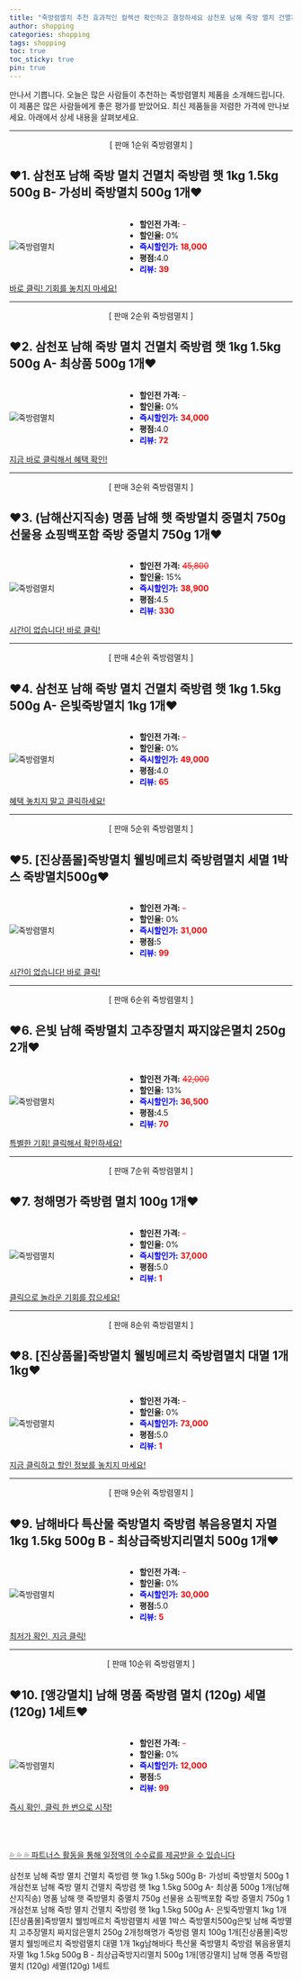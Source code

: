 ```yaml
---
title: "죽방렴멸치 추천 효과적인 컬렉션 확인하고 결정하세요 삼천포 남해 죽방 멸치 건멸치"
author: shopping
categories: shopping
tags: shopping
toc: true
toc_sticky: true
pin: true
---
```

만나서 기쁩니다. 오늘은 많은 사람들이 추천하는 죽방렴멸치 제품을 소개해드립니다. 이 제품은 많은 사람들에게 좋은 평가를 받았어요. 최신 제품들을 저렴한 가격에 만나보세요. 아래에서 상세 내용을 살펴보세요.

---
<p class="toplist" style="margin: 0 auto; display: block; width: fit-content;">[ 판매 1순위 죽방렴멸치 ]</p>

<h2><strong>❤️1. 삼천포 남해 죽방 멸치 건멸치 죽방렴 햇 1kg 1.5kg 500g B- 가성비 죽방멸치 500g 1개❤️</strong></h2>

<div style="display: flex; align-items: center;">
    <div style="flex: 0.4;">
        <img src="https://thumbnail9.coupangcdn.com/thumbnails/remote/230x230ex/image/vendor_inventory/2cc6/46d0b4b5a5de1d5201aeede2d2c9c1b4c7d3bf404968ad2998132e096968.png" alt="죽방렴멸치" style="max-width: 100%;">
    </div>
    <div style="flex: 0.6; margin-left: 10px;">
        <ul>
            <li><strong>할인전 가격:</strong> <del style="color: red;">-</del></li>
            <li><strong>할인율:</strong> 0%</li>
            <li><span style='color:blue'><strong>즉시할인가:</strong></span> <span style='color:red'><strong>18,000</strong></span></li>
            <li><strong>평점:</strong>4.0</li>
            <li><span style='color:blue'><strong>리뷰:</strong></span> <span style='color:red'><strong>39</strong></span></li>
        </ul>
    </div>
</div>
<div class="center">
    <a href="https://selin100587001.github.io?lptag=AF9450613&subid=githubio&pageKey=8180946489&traceid=V0-153&itemId=19346786322&vendorItemId=72739026649" class="myButton">
        바로 클릭! 기회를 놓치지 마세요!
    </a>
</div>


---
<p class="toplist" style="margin: 0 auto; display: block; width: fit-content;">[ 판매 2순위 죽방렴멸치 ]</p>

<h2><strong>❤️2. 삼천포 남해 죽방 멸치 건멸치 죽방렴 햇 1kg 1.5kg 500g A- 최상품 500g 1개❤️</strong></h2>

<div style="display: flex; align-items: center;">
    <div style="flex: 0.4;">
        <img src="https://thumbnail9.coupangcdn.com/thumbnails/remote/230x230ex/image/vendor_inventory/2cc6/46d0b4b5a5de1d5201aeede2d2c9c1b4c7d3bf404968ad2998132e096968.png" alt="죽방렴멸치" style="max-width: 100%;">
    </div>
    <div style="flex: 0.6; margin-left: 10px;">
        <ul>
            <li><strong>할인전 가격:</strong> <del style="color: red;">-</del></li>
            <li><strong>할인율:</strong> 0%</li>
            <li><span style='color:blue'><strong>즉시할인가:</strong></span> <span style='color:red'><strong>34,000</strong></span></li>
            <li><strong>평점:</strong>4.0</li>
            <li><span style='color:blue'><strong>리뷰:</strong></span> <span style='color:red'><strong>72</strong></span></li>
        </ul>
    </div>
</div>
<div class="center">
    <a href="https://selin100587001.github.io?lptag=AF9450613&subid=githubio&pageKey=4516377134&traceid=V0-153&itemId=5439168893&vendorItemId=72739026611" class="myButton">
        지금 바로 클릭해서 혜택 확인!
    </a>
</div>


---
<p class="toplist" style="margin: 0 auto; display: block; width: fit-content;">[ 판매 3순위 죽방렴멸치 ]</p>

<h2><strong>❤️3. (남해산지직송) 명품 남해 햇 죽방멸치 중멸치 750g 선물용 쇼핑백포함 죽방 중멸치 750g 1개❤️</strong></h2>

<div style="display: flex; align-items: center;">
    <div style="flex: 0.4;">
        <img src="https://thumbnail9.coupangcdn.com/thumbnails/remote/230x230ex/image/vendor_inventory/1b9b/15bb84a1ba287204bf7edc95501076f710d3ac88146a56dd228aca5f5da8.jpg" alt="죽방렴멸치" style="max-width: 100%;">
    </div>
    <div style="flex: 0.6; margin-left: 10px;">
        <ul>
            <li><strong>할인전 가격:</strong> <del style="color: red;">45,800</del></li>
            <li><strong>할인율:</strong> 15%</li>
            <li><span style='color:blue'><strong>즉시할인가:</strong></span> <span style='color:red'><strong>38,900</strong></span></li>
            <li><strong>평점:</strong>4.5</li>
            <li><span style='color:blue'><strong>리뷰:</strong></span> <span style='color:red'><strong>330</strong></span></li>
        </ul>
    </div>
</div>
<div class="center">
    <a href="https://selin100587001.github.io?lptag=AF9450613&subid=githubio&pageKey=7123891337&traceid=V0-153&itemId=17843723244&vendorItemId=73479905509" class="myButton">
        시간이 없습니다! 바로 클릭!
    </a>
</div>


---
<p class="toplist" style="margin: 0 auto; display: block; width: fit-content;">[ 판매 4순위 죽방렴멸치 ]</p>

<h2><strong>❤️4. 삼천포 남해 죽방 멸치 건멸치 죽방렴 햇 1kg 1.5kg 500g A- 은빛죽방멸치 1kg 1개❤️</strong></h2>

<div style="display: flex; align-items: center;">
    <div style="flex: 0.4;">
        <img src="https://thumbnail9.coupangcdn.com/thumbnails/remote/230x230ex/image/vendor_inventory/2cc6/46d0b4b5a5de1d5201aeede2d2c9c1b4c7d3bf404968ad2998132e096968.png" alt="죽방렴멸치" style="max-width: 100%;">
    </div>
    <div style="flex: 0.6; margin-left: 10px;">
        <ul>
            <li><strong>할인전 가격:</strong> <del style="color: red;">-</del></li>
            <li><strong>할인율:</strong> 0%</li>
            <li><span style='color:blue'><strong>즉시할인가:</strong></span> <span style='color:red'><strong>49,000</strong></span></li>
            <li><strong>평점:</strong>4.0</li>
            <li><span style='color:blue'><strong>리뷰:</strong></span> <span style='color:red'><strong>65</strong></span></li>
        </ul>
    </div>
</div>
<div class="center">
    <a href="https://selin100587001.github.io?lptag=AF9450613&subid=githubio&pageKey=7440545002&traceid=V0-153&itemId=19346786319&vendorItemId=72739026625" class="myButton">
        혜택 놓치지 말고 클릭하세요!
    </a>
</div>


---
<p class="toplist" style="margin: 0 auto; display: block; width: fit-content;">[ 판매 5순위 죽방렴멸치 ]</p>

<h2><strong>❤️5. [진상품몰]죽방멸치 웰빙메르치 죽방렴멸치 세멸 1박스 죽방멸치500g❤️</strong></h2>

<div style="display: flex; align-items: center;">
    <div style="flex: 0.4;">
        <img src="https://thumbnail9.coupangcdn.com/thumbnails/remote/230x230ex/image/vendor_inventory/a00f/4f8f28e7bda31ff0d3ab6ebf4197fda3d92e1c72421603b1421d58383653.jpg" alt="죽방렴멸치" style="max-width: 100%;">
    </div>
    <div style="flex: 0.6; margin-left: 10px;">
        <ul>
            <li><strong>할인전 가격:</strong> <del style="color: red;">-</del></li>
            <li><strong>할인율:</strong> 0%</li>
            <li><span style='color:blue'><strong>즉시할인가:</strong></span> <span style='color:red'><strong>31,000</strong></span></li>
            <li><strong>평점:</strong>5</li>
            <li><span style='color:blue'><strong>리뷰:</strong></span> <span style='color:red'><strong>99</strong></span></li>
        </ul>
    </div>
</div>
<div class="center">
    <a href="https://selin100587001.github.io?lptag=AF9450613&subid=githubio&pageKey=7973142616&traceid=V0-153&itemId=22090253649&vendorItemId=89137256287" class="myButton">
        시간이 없습니다! 바로 클릭!
    </a>
</div>


---
<p class="toplist" style="margin: 0 auto; display: block; width: fit-content;">[ 판매 6순위 죽방렴멸치 ]</p>

<h2><strong>❤️6. 은빛 남해 죽방멸치 고추장멸치 짜지않은멸치 250g 2개❤️</strong></h2>

<div style="display: flex; align-items: center;">
    <div style="flex: 0.4;">
        <img src="https://thumbnail8.coupangcdn.com/thumbnails/remote/230x230ex/image/vendor_inventory/a189/e2bc8a16040629d97951b987df031a797d4217c934f8c89d478762c6d6e4.jpg" alt="죽방렴멸치" style="max-width: 100%;">
    </div>
    <div style="flex: 0.6; margin-left: 10px;">
        <ul>
            <li><strong>할인전 가격:</strong> <del style="color: red;">42,000</del></li>
            <li><strong>할인율:</strong> 13%</li>
            <li><span style='color:blue'><strong>즉시할인가:</strong></span> <span style='color:red'><strong>36,500</strong></span></li>
            <li><strong>평점:</strong>4.5</li>
            <li><span style='color:blue'><strong>리뷰:</strong></span> <span style='color:red'><strong>70</strong></span></li>
        </ul>
    </div>
</div>
<div class="center">
    <a href="https://selin100587001.github.io?lptag=AF9450613&subid=githubio&pageKey=7041166489&traceid=V0-153&itemId=17412995849&vendorItemId=84582299261" class="myButton">
        특별한 기회! 클릭해서 확인하세요!
    </a>
</div>


---
<p class="toplist" style="margin: 0 auto; display: block; width: fit-content;">[ 판매 7순위 죽방렴멸치 ]</p>

<h2><strong>❤️7. 청해명가 죽방렴 멸치 100g 1개❤️</strong></h2>

<div style="display: flex; align-items: center;">
    <div style="flex: 0.4;">
        <img src="https://thumbnail6.coupangcdn.com/thumbnails/remote/230x230ex/image/retail/images/2022/05/18/17/1/70ace7ed-3347-4bba-84ae-aa8661868c52.jpg" alt="죽방렴멸치" style="max-width: 100%;">
    </div>
    <div style="flex: 0.6; margin-left: 10px;">
        <ul>
            <li><strong>할인전 가격:</strong> <del style="color: red;">-</del></li>
            <li><strong>할인율:</strong> 0%</li>
            <li><span style='color:blue'><strong>즉시할인가:</strong></span> <span style='color:red'><strong>37,000</strong></span></li>
            <li><strong>평점:</strong>5.0</li>
            <li><span style='color:blue'><strong>리뷰:</strong></span> <span style='color:red'><strong>1</strong></span></li>
        </ul>
    </div>
</div>
<div class="center">
    <a href="https://selin100587001.github.io?lptag=AF9450613&subid=githubio&pageKey=6594986305&traceid=V0-153&itemId=14897398113&vendorItemId=82136156524" class="myButton">
        클릭으로 놀라운 기회를 잡으세요!
    </a>
</div>


---
<p class="toplist" style="margin: 0 auto; display: block; width: fit-content;">[ 판매 8순위 죽방렴멸치 ]</p>

<h2><strong>❤️8. [진상품몰]죽방멸치 웰빙메르치 죽방렴멸치 대멸 1개 1kg❤️</strong></h2>

<div style="display: flex; align-items: center;">
    <div style="flex: 0.4;">
        <img src="https://thumbnail6.coupangcdn.com/thumbnails/remote/230x230ex/image/vendor_inventory/f032/024eedc520aa3a13593dbe4b37eef89591f576d82bd036f603c5048e6c6a.jpg" alt="죽방렴멸치" style="max-width: 100%;">
    </div>
    <div style="flex: 0.6; margin-left: 10px;">
        <ul>
            <li><strong>할인전 가격:</strong> <del style="color: red;">-</del></li>
            <li><strong>할인율:</strong> 0%</li>
            <li><span style='color:blue'><strong>즉시할인가:</strong></span> <span style='color:red'><strong>73,000</strong></span></li>
            <li><strong>평점:</strong>5.0</li>
            <li><span style='color:blue'><strong>리뷰:</strong></span> <span style='color:red'><strong>1</strong></span></li>
        </ul>
    </div>
</div>
<div class="center">
    <a href="https://selin100587001.github.io?lptag=AF9450613&subid=githubio&pageKey=8248636219&traceid=V0-153&itemId=22088319589&vendorItemId=89135339251" class="myButton">
        지금 클릭하고 할인 정보를 놓치지 마세요!
    </a>
</div>


---
<p class="toplist" style="margin: 0 auto; display: block; width: fit-content;">[ 판매 9순위 죽방렴멸치 ]</p>

<h2><strong>❤️9. 남해바다 특산물 죽방멸치 죽방렴 볶음용멸치 자멸 1kg 1.5kg 500g B - 최상급죽방지리멸치 500g 1개❤️</strong></h2>

<div style="display: flex; align-items: center;">
    <div style="flex: 0.4;">
        <img src="https://thumbnail8.coupangcdn.com/thumbnails/remote/230x230ex/image/vendor_inventory/5982/df544723019d373988e6754757412fd6bebe39bdcef6878ce31948f1b21b.JPG" alt="죽방렴멸치" style="max-width: 100%;">
    </div>
    <div style="flex: 0.6; margin-left: 10px;">
        <ul>
            <li><strong>할인전 가격:</strong> <del style="color: red;">-</del></li>
            <li><strong>할인율:</strong> 0%</li>
            <li><span style='color:blue'><strong>즉시할인가:</strong></span> <span style='color:red'><strong>30,000</strong></span></li>
            <li><strong>평점:</strong>5.0</li>
            <li><span style='color:blue'><strong>리뷰:</strong></span> <span style='color:red'><strong>5</strong></span></li>
        </ul>
    </div>
</div>
<div class="center">
    <a href="https://selin100587001.github.io?lptag=AF9450613&subid=githubio&pageKey=5386715197&traceid=V0-153&itemId=8020696407&vendorItemId=75309414192" class="myButton">
        최저가 확인, 지금 클릭!
    </a>
</div>


---
<p class="toplist" style="margin: 0 auto; display: block; width: fit-content;">[ 판매 10순위 죽방렴멸치 ]</p>

<h2><strong>❤️10. [앵강멸치] 남해 명품 죽방렴 멸치 (120g) 세멸(120g) 1세트❤️</strong></h2>

<div style="display: flex; align-items: center;">
    <div style="flex: 0.4;">
        <img src="https://thumbnail10.coupangcdn.com/thumbnails/remote/230x230ex/image/vendor_inventory/e8bf/c815f62a5b7b188674cbce46c02b1b51a8fbfc8dfa9c485211d8e90cb28c.jpeg" alt="죽방렴멸치" style="max-width: 100%;">
    </div>
    <div style="flex: 0.6; margin-left: 10px;">
        <ul>
            <li><strong>할인전 가격:</strong> <del style="color: red;">-</del></li>
            <li><strong>할인율:</strong> 0%</li>
            <li><span style='color:blue'><strong>즉시할인가:</strong></span> <span style='color:red'><strong>12,000</strong></span></li>
            <li><strong>평점:</strong>5</li>
            <li><span style='color:blue'><strong>리뷰:</strong></span> <span style='color:red'><strong>99</strong></span></li>
        </ul>
    </div>
</div>
<div class="center">
    <a href="https://selin100587001.github.io?lptag=AF9450613&subid=githubio&pageKey=6873608297&traceid=V0-153&itemId=16450938872&vendorItemId=83641411088" class="myButton">
        즉시 확인, 클릭 한 번으로 시작!
    </a>
</div>

<br><br><br>[💦 💦 💦 파트너스 활동을 통해 일정액의 수수료를 제공받을 수 있습니다](https://link.coupang.com/a/bcpT2c)<br><br>삼천포 남해 죽방 멸치 건멸치 죽방렴 햇 1kg 1.5kg 500g B- 가성비 죽방멸치 500g 1개삼천포 남해 죽방 멸치 건멸치 죽방렴 햇 1kg 1.5kg 500g A- 최상품 500g 1개(남해산지직송) 명품 남해 햇 죽방멸치 중멸치 750g 선물용 쇼핑백포함 죽방 중멸치 750g 1개삼천포 남해 죽방 멸치 건멸치 죽방렴 햇 1kg 1.5kg 500g A- 은빛죽방멸치 1kg 1개[진상품몰]죽방멸치 웰빙메르치 죽방렴멸치 세멸 1박스 죽방멸치500g은빛 남해 죽방멸치 고추장멸치 짜지않은멸치 250g 2개청해명가 죽방렴 멸치 100g 1개[진상품몰]죽방멸치 웰빙메르치 죽방렴멸치 대멸 1개 1kg남해바다 특산물 죽방멸치 죽방렴 볶음용멸치 자멸 1kg 1.5kg 500g B - 최상급죽방지리멸치 500g 1개[앵강멸치] 남해 명품 죽방렴 멸치 (120g) 세멸(120g) 1세트
